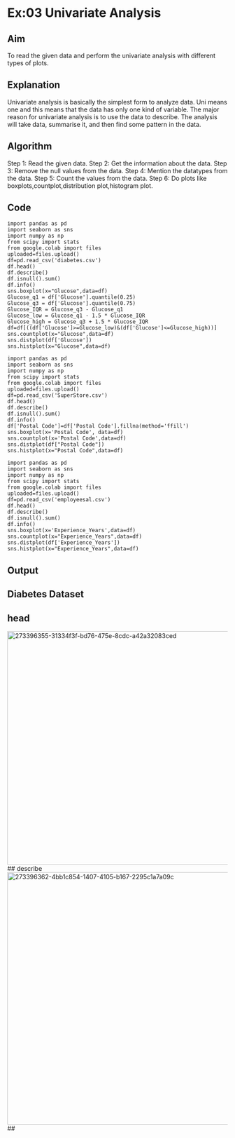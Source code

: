 # Ex:03 Univariate Analysis
## Aim
To read the given data and perform the univariate analysis with different types of plots.

## Explanation
Univariate analysis is basically the simplest form to analyze data. Uni means one and this means that the data has only one kind of variable. The major reason for univariate analysis is to use the data to describe. The analysis will take data, summarise it, and then find some pattern in the data.

## Algorithm
Step 1: Read the given data.
Step 2: Get the information about the data.
Step 3: Remove the null values from the data.
Step 4: Mention the datatypes from the data.
Step 5: Count the values from the data.
Step 6: Do plots like boxplots,countplot,distribution plot,histogram plot.

## Code
```
import pandas as pd
import seaborn as sns
import numpy as np
from scipy import stats
from google.colab import files
uploaded=files.upload()
df=pd.read_csv('diabetes.csv')
df.head()
df.describe()
df.isnull().sum()
df.info()
sns.boxplot(x="Glucose",data=df)
Glucose_q1 = df['Glucose'].quantile(0.25)
Glucose_q3 = df['Glucose'].quantile(0.75)
Glucose_IQR = Glucose_q3 - Glucose_q1
Glucose_low = Glucose_q1 - 1.5 * Glucose_IQR
Glucose_high = Glucose_q3 + 1.5 * Glucose_IQR
df=df[((df['Glucose']>=Glucose_low)&(df['Glucose']<=Glucose_high))]
sns.countplot(x="Glucose",data=df)
sns.distplot(df['Glucose'])
sns.histplot(x="Glucose",data=df)

import pandas as pd
import seaborn as sns
import numpy as np
from scipy import stats
from google.colab import files
uploaded=files.upload()
df=pd.read_csv('SuperStore.csv')
df.head()
df.describe()
df.isnull().sum()
df.info()
df['Postal Code']=df['Postal Code'].fillna(method='ffill')
sns.boxplot(x='Postal Code', data=df)
sns.countplot(x='Postal Code',data=df)
sns.distplot(df["Postal Code"])
sns.histplot(x="Postal Code",data=df)

import pandas as pd
import seaborn as sns
import numpy as np
from scipy import stats
from google.colab import files
uploaded=files.upload()
df=pd.read_csv('employeesal.csv')
df.head()
df.describe()
df.isnull().sum()
df.info()
sns.boxplot(x='Experience_Years',data=df)
sns.countplot(x="Experience_Years",data=df)
sns.distplot(df['Experience_Years'])
sns.histplot(x="Experience_Years",data=df)
```
## Output
## Diabetes Dataset
## head
<img width="533" alt="273396355-31334f3f-bd76-475e-8cdc-a42a32083ced" src="https://github.com/lokeshrahulv/ODD2023-DataScience-Ex-03/assets/118423842/620d8acb-69d3-47a1-9bfd-46a4f49cc3a7">
## describe
<img width="576" alt="273396362-4bb1c854-1407-4105-b167-2295c1a7a09c" src="https://github.com/lokeshrahulv/ODD2023-DataScience-Ex-03/assets/118423842/f01d10eb-8e6c-480a-9937-0ce9bc7d1aa9">
## 
